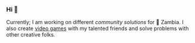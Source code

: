 ### Hi 👋

Currently; I am working on different *community solutions* for 💚 Zambia. I also create [video games](https://joshvhc.itch.io/) with my talented friends and solve problems with other creative folks.

<!--
**kaboomblam/kaboomblam** is a ✨ _special_ ✨ repository because its `README.md` (this file) appears on your GitHub profile.

Here are some ideas to get you started:

- 🔭 I’m currently working on ...
- 🌱 I’m currently learning ...
- 👯 I’m looking to collaborate on ...
- 🤔 I’m looking for help with ...
- 💬 Ask me about ...
- 📫 How to reach me: ...
- 😄 Pronouns: ...
- ⚡ Fun fact: ...
-->
